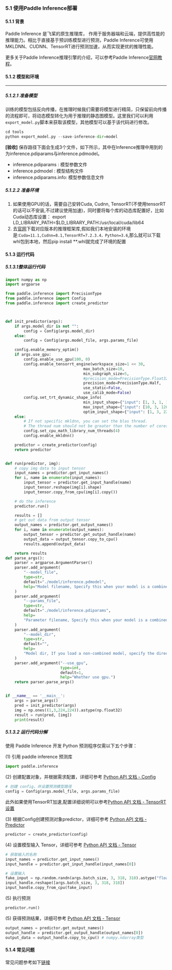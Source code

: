 ### 5.1 使用Paddle Inference部署
#### 5.1.1 背景

Paddle Inference 是飞桨的原生推理库， 作用于服务器端和云端，提供高性能的推理能力。相比于直接基于预训练模型进行预测，Paddle Inference可使用MKLDNN、CUDNN、TensorRT进行预测加速，从而实现更优的推理性能。

更多关于Paddle Inference推理引擎的介绍，可以参考Paddle Inference[官网教程](https://www.paddlepaddle.org.cn/documentation/docs/zh/guides/05_inference_deployment/inference/inference_cn.html)。
#### 5.1.2 模型和环境
---
##### 5.1.2.1 准备模型
训练的模型包括反向传播，在推理时候我们需要将模型进行精简，只保留前向传播的流程即可，将动态模型转化为用于推理的静态图模型。这里我们可以利用`export_model.py`脚本来获取该模型，其他模型可以基于该代码进行修改。
```python
cd tools
python export_model.py --save-inference-dir=model
```
**[验收]**
保存路径下面会生成3个文件，如下所示，其中在Inference推理中用到的为inference.pdiparams与inference.pdmodel。
* inference.pdiparams     : 模型参数文件
* inference.pdmodel       : 模型结构文件
* inference.pdiparams.info: 模型参数信息文件
##### 5.1.2.2 准备环境
1. 如果使用GPU的话，需要自己安转Cuda, Cudnn, TensorRT(不使用tensorRT的话可以不安装,不过建议使用加速)，同时要将每个库的动态库配置好，比如Cuda动态库设置：
export LD_LIBRARY_PATH=$LD_LIBRARY_PATH:/usr/local/cuda/lib64
2. 去[官网](https://paddleinference.paddlepaddle.org.cn/user_guides/download_lib.html)下载对应版本的推理框架库,假如我们本地安装的环境是:`Cuda=11.1,Cudnn=8.1,TensorRT=7.2.3.4，Python=3.6`,那么就可以下载whl包到本地，然后pip install **.whl就完成了环境的配置

#### 5.1.3 运行代码
##### 5.1.3.1整体运行代码
```python
import numpy as np
import argparse

from paddle.inference import PrecisionType
from paddle.inference import Config
from paddle.inference import create_predictor



def init_predictor(args):
    if args.model_dir is not "":
        config = Config(args.model_dir)
    else:
        config = Config(args.model_file, args.params_file)

    config.enable_memory_optim()
    if args.use_gpu:
        config.enable_use_gpu(100, 0)
        config.enable_tensorrt_engine(workspace_size=1 << 30,
                                  max_batch_size=10,
                                  min_subgraph_size=5,
                                  #precision_mode=PrecisionType.Float32,
                                  precision_mode=PrecisionType.Half,
                                  use_static=False,
                                  use_calib_mode=False)
        config.set_trt_dynamic_shape_info(
                                  min_input_shape={"input": [1, 3, 1, 1]},
                                  max_input_shape={"input": [10, 3, 1200, 1200]},
                                  optim_input_shape={"input": [1, 3, 224, 224]})
    else:
        # If not specific mkldnn, you can set the blas thread.
        # The thread num should not be greater than the number of cores in the CPU.
        config.set_cpu_math_library_num_threads(4)
        config.enable_mkldnn()

    predictor = create_predictor(config)
    return predictor


def run(predictor, img):
    # copy img data to input tensor
    input_names = predictor.get_input_names()
    for i, name in enumerate(input_names):
        input_tensor = predictor.get_input_handle(name)
        input_tensor.reshape(img[i].shape)
        input_tensor.copy_from_cpu(img[i].copy())

    # do the inference
    predictor.run()

    results = []
    # get out data from output tensor
    output_names = predictor.get_output_names()
    for i, name in enumerate(output_names):
        output_tensor = predictor.get_output_handle(name)
        output_data = output_tensor.copy_to_cpu()
        results.append(output_data)

    return results
def parse_args():
    parser = argparse.ArgumentParser()
    parser.add_argument(
        "--model_file",
        type=str,
        default="./model/inference.pdmodel",
        help="Model filename, Specify this when your model is a combined model."
    )
    parser.add_argument(
        "--params_file",
        type=str,
        default="./model/inference.pdiparams",
        help=
        "Parameter filename, Specify this when your model is a combined model."
    )
    parser.add_argument(
        "--model_dir",
        type=str,
        default="",
        help=
        "Model dir, If you load a non-combined model, specify the directory of the model."
    )
    parser.add_argument("--use_gpu",
                        type=int,
                        default=1,
                        help="Whether use gpu.")
    return parser.parse_args()


if __name__ == '__main__':
    args = parse_args()
    pred = init_predictor(args)
    img = np.ones((1,3,224,224)).astype(np.float32)
    result = run(pred, [img])
    print(result)
```
##### 5.1.3.2 运行代码分解
使用 Paddle Inference 开发 Python 预测程序仅需以下五个步骤：


(1) 引用 paddle inference 预测库

```python
import paddle.inference 
```

(2) 创建配置对象，并根据需求配置，详细可参考 [Python API 文档 - Config](https://paddleinference.paddlepaddle.org.cn/api_reference/python_api_doc/Config_index.html)

```python
# 创建 config，并设置预测模型路径
config = Config(args.model_file, args.params_file)
```
此外如果使用TensorRT加速,配置详细说明可以参考[Python API 文档 - TensorRT 设置](https://paddleinference.paddlepaddle.org.cn/api_reference/python_api_doc/Config/GPUConfig.html#tensorrt)

(3) 根据Config创建预测对象predictor，详细可参考 [Python API 文档 - Predictor](https://paddleinference.paddlepaddle.org.cn/api_reference/python_api_doc/Predictor.html)

```python
predictor = create_predictor(config)
```

(4) 设置模型输入 Tensor，详细可参考 [Python API 文档 - Tensor](https://paddleinference.paddlepaddle.org.cn/api_reference/python_api_doc/Tensor.html)

```python
# 获取输入的名称
input_names = predictor.get_input_names()
input_handle = predictor.get_input_handle(input_names[0])

# 设置输入
fake_input = np.random.randn(args.batch_size, 3, 318, 318).astype("float32")
input_handle.reshape([args.batch_size, 3, 318, 318])
input_handle.copy_from_cpu(fake_input)
```

(5) 执行预测

```python
predictor.run()
```

(5) 获得预测结果，详细可参考 [Python API 文档 - Tensor](https://paddleinference.paddlepaddle.org.cn/api_reference/python_api_doc/Tensor.html)

```python
output_names = predictor.get_output_names()
output_handle = predictor.get_output_handle(output_names[0])
output_data = output_handle.copy_to_cpu() # numpy.ndarray类型
```
#### 5.1.4 常见问题
常见问题参考如下[链接](https://paddleinference.paddlepaddle.org.cn/introduction/faq.html)
